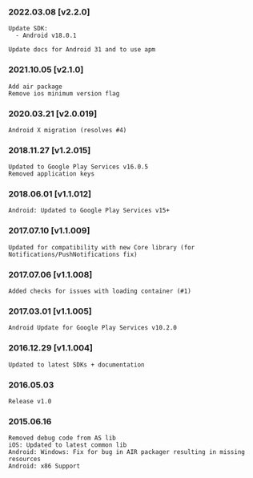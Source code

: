 ### 2022.03.08 [v2.2.0]

```
Update SDK:
  - Android v18.0.1

Update docs for Android 31 and to use apm
```

### 2021.10.05 [v2.1.0]

```
Add air package
Remove ios minimum version flag
```



### 2020.03.21 [v2.0.019]

```
Android X migration (resolves #4)
```


### 2018.11.27 [v1.2.015]

```
Updated to Google Play Services v16.0.5
Removed application keys 

```


### 2018.06.01 [v1.1.012]

```
Android: Updated to Google Play Services v15+
```


### 2017.07.10 [v1.1.009]

```
Updated for compatibility with new Core library (for Notifications/PushNotifications fix)
```


### 2017.07.06 [v1.1.008]

```
Added checks for issues with loading container (#1)
```


### 2017.03.01 [v1.1.005]

```
Android Update for Google Play Services v10.2.0
```


### 2016.12.29 [v1.1.004]

```
Updated to latest SDKs + documentation
```


### 2016.05.03

```
Release v1.0
```


### 2015.06.16

```
Removed debug code from AS lib
iOS: Updated to latest common lib
Android: Windows: Fix for bug in AIR packager resulting in missing resources
Android: x86 Support
```
